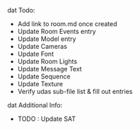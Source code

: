 dat Todo:<br>
*  Add link to room.md once created
*  Update Room Events entry
*  Update Model entry
*  Update Cameras
*  Update Font
*  Update Room Lights
*  Update Message Text
*  Update Sequence
*  Update Texture
* Verify udas sub-file list & fill out entries

dat Additional Info:<br>
* TODO : Update SAT<br>
